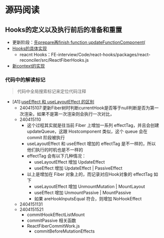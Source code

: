 # 源码阅读

## Hooks的定义以及执行前后的准备和重置
- 更新阶段：[先prepare再finish function updateFunctionComponent(](./packages/react-reconciler/src/ReactFiberBeginWork.js)
- [Hooks的具体实现](packages/react-reconciler/src/ReactFiberHooks.js)
    - reacnt Hooks：FE-interview/Code/react-hooks/packages/react-reconciler/src/ReactFiberHooks.js
- [新context的实现](packages/react-reconciler/src/ReactFiberNewContext.js)

### 代码中的解读标记
> 代码中全局搜索标记来定位代码注释
 
- [A1]:[useEffect 和 useLayoutEffect 的区别](https://juejin.cn/post/6921688408737710087)
    - 240415107:更新Fiber树时判断currentHook是否等于null判断是否为第一次渲染，如果不是第一次渲染则会执行一次对比，
    - 240415110
        - 这个过程其实就是往当前 Fiber 上增加一系列 effectTag，并且会创建 updateQueue，这跟 Hostcomponent 类似，这个 queue 会在 commit 阶段被执行
        - useLayoutEffect 和 useEffect 增加的 effectTag 是不一样的，所以他们执行的时机也是不一样的
        - effectTag 会有以下几种情况：
            - useLayoutEffect 增加 UpdateEffect
            - useEffect 增加 UpdateEffect | PassiveEffect
        - 以上是增加在 Fiber 对象上的，而记录对应Hook对象的 effectTag 如下
            - useLayoutEffect 增加 UnmountMutation | MountLayout
            - useEffect 增加 UnmountPassive | MountPassive
            - 如果 areHookInputsEqual 符合，则增加 NoHookEffect
    - 2404151131 
    - 2404151521
        - commitHookEffectListMount
        - commitPassive 相关函数
        - ReactFiberCommitWork.js
            - commitBeforeMutationEffects